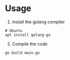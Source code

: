 # Usage
1. Install the golang compiler
```
# Ubuntu
apt install golang-go 
```
2. Compile the code 
```
go build main.go
```

